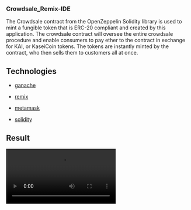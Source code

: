 ### Crowdsale_Remix-IDE

The Crowdsale contract from the OpenZeppelin Solidity library is used to mint a fungible token that is ERC-20 compliant and created by this application. The crowdsale contract will oversee the entire crowdsale procedure and enable consumers to pay ether to the contract in exchange for KAI, or KaseiCoin tokens. The tokens are instantly minted by the contract, who then sells them to customers all at once.

## Technologies

* [ganache](https://trufflesuite.com/ganache/)

* [remix](https://remix.ethereum.org)

* [metamask](https://metamask.io/) 

* [solidity](https://docs.soliditylang.org/en/v0.8.17/)

## Result

<video controls src="https://github.com/nayananarayananp/Crowdsale_Remix-IDE/blob/main/Results/Remix%20-%20Ethereum%20IDE%20-%20Google%20Chrome%202022-11-13%2023-11-48.mp4?raw=true"/>

<video controls src="https://github.com/nayananarayananp/Crowdsale_Remix-IDE/blob/main/Results/Ganache%202022-11-13%2023-10-41.mp4?raw=true"/>

<video controls src="https://github.com/nayananarayananp/Crowdsale_Remix-IDE/blob/main/Results/Ganache%202022-11-13%2023-15-22.mp4?raw=true"/>
 
## Contributors
Contributed by Nayana Narayanan.

## License
MIT License
